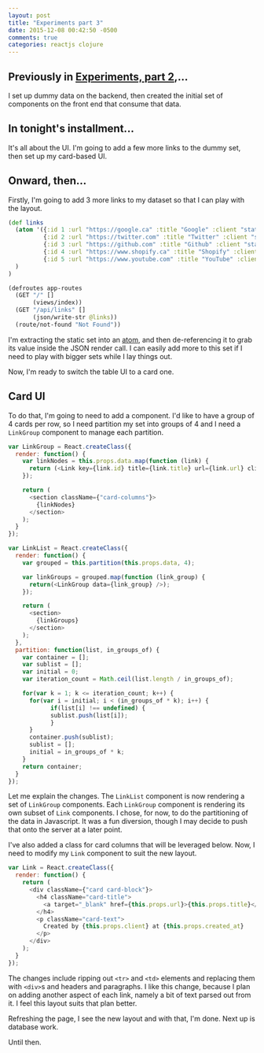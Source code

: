 ```yaml
---
layout: post
title: "Experiments part 3"
date: 2015-12-08 00:42:50 -0500
comments: true
categories: reactjs clojure
---
```


## Previously in [Experiments, part 2](https://batasrki.github.io/blog/2015/12/01/experiments-part-2),...

I set up dummy data on the backend, then created the initial set of components on the front end that consume that data.

## In tonight's installment...

It's all about the UI. I'm going to add a few more links to the dummy set, then set up my card-based UI.

## Onward, then...

Firstly, I'm going to add 3 more links to my dataset so that I can play with the layout.

``` clojure
(def links
  (atom '({:id 1 :url "https://google.ca" :title "Google" :client "static" :created_at "2015-12-01"}
          {:id 2 :url "https://twitter.com" :title "Twitter" :client "static" :created_at "2015-12-01"}
          {:id 3 :url "https://github.com" :title "Github" :client "static" :created_at "2015-12-08"}
          {:id 4 :url "https://www.shopify.ca" :title "Shopify" :client "static" :created_at "2015-12-08"}
          {:id 5 :url "https://www.youtube.com" :title "YouTube" :client "static" :created_at "2015-12-08"})
  )
)

(defroutes app-routes
  (GET "/" []
       (views/index))
  (GET "/api/links" []
       (json/write-str @links))
  (route/not-found "Not Found"))
```

I'm extracting the static set into an [atom](http://clojure.org/atoms), and then de-referencing it to grab its value inside the JSON render call. I can easily add more to this set if I need to play with bigger sets while I lay things out.

Now, I'm ready to switch the table UI to a card one.

## Card UI

To do that, I'm going to need to add a component. I'd like to have a group of 4 cards per row, so I need partition my set into groups of 4 and I need a `LinkGroup` component to manage each partition.

``` javascript
var LinkGroup = React.createClass({
  render: function() {
    var linkNodes = this.props.data.map(function (link) {
      return (<Link key={link.id} title={link.title} url={link.url} client={link.client} created_at={link.created_at} />);
    });

    return (
      <section className={"card-columns"}>
        {linkNodes}
      </section>
    );
  }
});

var LinkList = React.createClass({
  render: function() {
    var grouped = this.partition(this.props.data, 4);

    var linkGroups = grouped.map(function (link_group) {
      return(<LinkGroup data={link_group} />);
    });

    return (
      <section>
        {linkGroups}
      </section>
    );
  },
  partition: function(list, in_groups_of) {
    var container = [];
    var sublist = [];
    var initial = 0;
    var iteration_count = Math.ceil(list.length / in_groups_of);

    for(var k = 1; k <= iteration_count; k++) {
      for(var i = initial; i < (in_groups_of * k); i++) {
            if(list[i] !== undefined) {
            sublist.push(list[i]);
            }
      }
      container.push(sublist);
      sublist = [];
      initial = in_groups_of * k;
    }
    return container;
  }
});
```

Let me explain the changes. The `LinkList` component is now rendering a set of `LinkGroup` components. Each `LinkGroup` component is rendering its own subset of `Link` components. I chose, for now, to do the partitioning of the data in Javascript. It was a fun diversion, though I may decide to push that onto the server at a later point.

I've also added a class for card columns that will be leveraged below. Now, I need to modify my `Link` component to suit the new layout.

``` javascript
var Link = React.createClass({
  render: function() {
    return (
      <div className={"card card-block"}>
        <h4 className="card-title">
          <a target="_blank" href={this.props.url}>{this.props.title}</a>
        </h4>
        <p className="card-text">
          Created by {this.props.client} at {this.props.created_at}
        </p>
      </div>
    );
  }
});
```

The changes include ripping out `<tr>` and `<td>` elements and replacing them with `<div>`s and headers and paragraphs. I like this change, because I plan on adding another aspect of each link, namely a bit of text parsed out from it. I feel this layout suits that plan better.

Refreshing the page, I see the new layout and with that, I'm done. Next up is database work.

Until then.